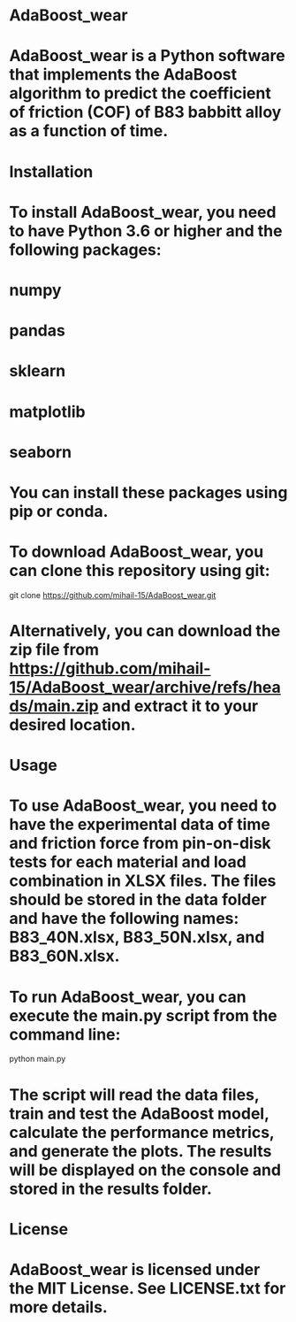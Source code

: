 # AdaBoost_wear

# AdaBoost_wear is a Python software that implements the AdaBoost algorithm to predict the coefficient of friction (COF) of B83 babbitt alloy as a function of time.

# Installation

# To install AdaBoost_wear, you need to have Python 3.6 or higher and the following packages:

# numpy
# pandas
# sklearn
# matplotlib
# seaborn
# You can install these packages using pip or conda.

# To download AdaBoost_wear, you can clone this repository using git:

git clone https://github.com/mihail-15/AdaBoost_wear.git

# Alternatively, you can download the zip file from https://github.com/mihail-15/AdaBoost_wear/archive/refs/heads/main.zip and extract it to your desired location.

# Usage

# To use AdaBoost_wear, you need to have the experimental data of time and friction force from pin-on-disk tests for each material and load combination in XLSX files. The files should be stored in the data folder and have the following names: B83_40N.xlsx, B83_50N.xlsx, and B83_60N.xlsx.

# To run AdaBoost_wear, you can execute the main.py script from the command line:

python main.py

# The script will read the data files, train and test the AdaBoost model, calculate the performance metrics, and generate the plots. The results will be displayed on the console and stored in the results folder.

# License

# AdaBoost_wear is licensed under the MIT License. See LICENSE.txt for more details.
